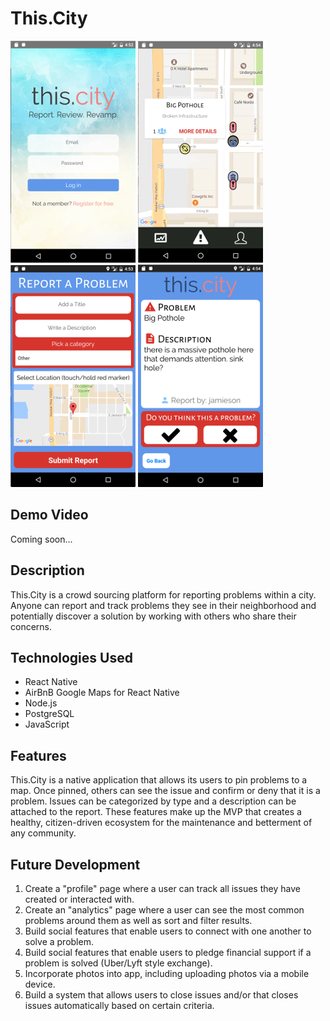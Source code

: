 # This.City
[![This.City: Login](/screenshots/login.png)](https://github.com/jamiesonbates/this.city)
[![This.City: Map View](/screenshots/map.png)](https://github.com/jamiesonbates/this.city)
[![This.City: Reporting Issues](/screenshots/report.png)](https://github.com/jamiesonbates/this.city)
[![This.City: Viewing Issues](/screenshots/problem.png)](https://github.com/jamiesonbates/this.city)

## Demo Video
Coming soon...

## Description
This.City is a crowd sourcing platform for reporting problems within a city. Anyone can report and track problems they see in their neighborhood and potentially discover a solution by working with others who share their concerns.

## Technologies Used
* React Native
* AirBnB Google Maps for React Native
* Node.js
* PostgreSQL
* JavaScript

## Features
This.City is a native application that allows its users to pin problems to a map. Once pinned, others can see the issue and confirm or deny that it is a problem. Issues can be categorized by type and a description can be attached to the report. These features make up the MVP that creates a healthy, citizen-driven ecosystem for the maintenance and betterment of any community.

## Future Development
1. Create a "profile" page where a user can track all issues they have created or interacted with.
2. Create an "analytics" page where a user can see the most common problems around them as well as sort and filter results.
3. Build social features that enable users to connect with one another to solve a problem.
4. Build social features that enable users to pledge financial support if a problem is solved (Uber/Lyft style exchange).
5. Incorporate photos into app, including uploading photos via a mobile device.
6. Build a system that allows users to close issues and/or that closes issues automatically based on certain criteria.
